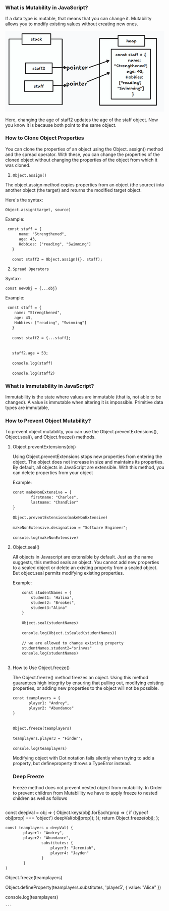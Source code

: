 ### What is Mutability in JavaScript?

If a data type is mutable, that means that you can change it. Mutability allows you to modify existing values without creating new ones.

![Mutability](../images/mutable_example.png)

Here, changing the age of staff2 updates the age of the staff object. Now you know it is because both point to the same object.


### How to Clone Object Properties
You can clone the properties of an object using the Object. assign() method and the spread operator. With these, you can change the properties of the cloned object without changing the properties of the object from which it was cloned.

1. `Object.assign()`

The object.assign method copies properties from an object (the source) into another object (the target) and returns the modified target object.

Here's the syntax:

```
Object.assign(target, source)
```
Example:
```
 const staff = {
      name: "Strengthened",
      age: 43,
      Hobbies: ["reading", "Swimming"]
   }

   const staff2 = Object.assign({}, staff);
```

2. `Spread Operators`

Syntax:
```
const newObj = {...obj}
```

Example:
```
 const staff = {
    name: "Strengthened",
    age: 43,
    Hobbies: ["reading", "Swimming"]
   }

   const staff2 = {...staff};


   staff2.age = 53;

   console.log(staff)

   console.log(staff2)

```

### What is Immutability in JavaScript?
Immutability is the state where values are immutable (that is, not able to be changed). A value is immutable when altering it is impossible. Primitive data types are immutable, 

### How to Prevent Object Mutability?
To prevent object mutability, you can use the Object.preventExtensions(), Object.seal(), and Object.freeze() methods.


1. Object.preventExtensions(obj)

    Using Object.preventExtensions stops new properties from entering the object. The object does not increase in size and maintains its properties. By default, all objects in JavaScript are extensible. With this method, you can delete properties from your object

    Example:
    
    ```
    const makeNonExtensive = {
            firstname: "Charles",
            lastname: "Chandlier"
    }

    Object.preventExtensions(makeNonExtensive)

    makeNonExtensive.designation = "Software Engineer";

    console.log(makeNonExtensive)
   
    ```

2. Object.seal()

    All objects in Javascript are extensible by default. Just as the name suggests, this method seals an object. You cannot add new properties to a sealed object or delete an existing property from a sealed object. But object.seal permits modifying existing properties.

    Example:
    ```
        const studentNames = {
            student1: 'Halina',
            student2: "Brookes", 
            student3:"Alina"
        }

        Object.seal(studentNames)

        console.log(Object.isSealed(studentNames))

        // we are allowed to change existing property
        studentNames.student2="srinvas"
        console.log(studentNames)


    ```

3. How to Use Object.freeze()

    The Object.freeze() method freezes an object. Using this method guarantees high integrity by ensuring that pulling out, modifying existing properties, or adding new properties to the object will not be possible.

    ```
    const teamplayers = {
           player1: "Andrey",
           player2: "Abundance"
   }


   Object.freeze(teamplayers)

   teamplayers.player3 = "Finder";

   console.log(teamplayers)

    ```
    Modifying object with Dot notation fails silently when trying to add a property, but defineproperty throws a TypeError instead.

    ### Deep Freeze

    Freeze method does not prevent nested object from mutability. In Order to prevent children from Mutablility we have to apply freeze to nested children as well as follows

    ```
const deepVal = obj => {
        Object.keys(obj).forEach(prop => {
        if (typeof obj[prop] === 'object') deepVal(obj[prop]);
        });
        return Object.freeze(obj);
 };

    const teamplayers = deepVal( {
            player1: "Andrey",
            player2: "Abundance",
                    substitutes: {
                        player3: "Jeremiah",
                        player4: "Jayden"
                    }
            }
    )

   Object.freeze(teamplayers)

   Object.defineProperty(teamplayers.substitutes, 'player5', {
      value: "Alice"
   })

   console.log(teamplayers)
   
    ```